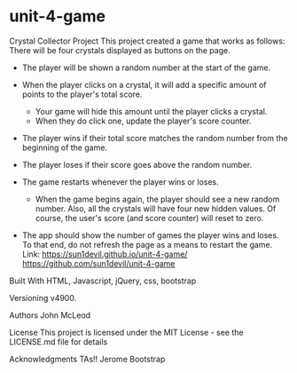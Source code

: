 # unit-4-game
Crystal Collector Project
This project created a game that works as follows:
There will be four crystals displayed as buttons on the page.

   * The player will be shown a random number at the start of the game.

   * When the player clicks on a crystal, it will add a specific amount of points to the player's total score. 

     * Your game will hide this amount until the player clicks a crystal.
     * When they do click one, update the player's score counter.

   * The player wins if their total score matches the random number from the beginning of the game.

   * The player loses if their score goes above the random number.

   * The game restarts whenever the player wins or loses.

     * When the game begins again, the player should see a new random number. Also, all the crystals will have four new hidden values. Of course, the user's score (and score counter) will reset to zero.

   * The app should show the number of games the player wins and loses. To that end, do not refresh the page as a means to restart the game.
Link:
https://sun1devil.github.io/unit-4-game/
https://github.com/sun1devil/unit-4-game


Built With
HTML, Javascript, jQuery, css, bootstrap

Versioning
v4900.

Authors
John McLeod

License
This project is licensed under the MIT License - see the LICENSE.md file for details

Acknowledgments
TAs!!
Jerome
Bootstrap

